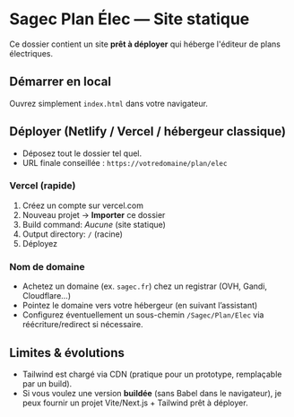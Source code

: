 # Sagec Plan Élec — Site statique
Ce dossier contient un site **prêt à déployer** qui héberge l'éditeur de plans électriques.

## Démarrer en local
Ouvrez simplement `index.html` dans votre navigateur.

## Déployer (Netlify / Vercel / hébergeur classique)
- Déposez tout le dossier tel quel.
- URL finale conseillée : `https://votredomaine/plan/elec`

### Vercel (rapide)
1. Créez un compte sur vercel.com
2. Nouveau projet → **Importer** ce dossier
3. Build command: _Aucune_ (site statique)
4. Output directory: `/` (racine)
5. Déployez

### Nom de domaine
- Achetez un domaine (ex. `sagec.fr`) chez un registrar (OVH, Gandi, Cloudflare…)
- Pointez le domaine vers votre hébergeur (en suivant l’assistant)
- Configurez éventuellement un sous-chemin `/Sagec/Plan/Elec` via réécriture/redirect si nécessaire.

## Limites & évolutions
- Tailwind est chargé via CDN (pratique pour un prototype, remplaçable par un build).
- Si vous voulez une version **buildée** (sans Babel dans le navigateur), je peux fournir un projet Vite/Next.js + Tailwind prêt à déployer.

